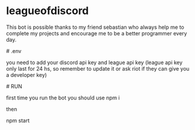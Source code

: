 ﻿# leagueofdiscord
This bot is possible thanks to my friend sebastian who always help me to complete my projects and encourage me to be a better programmer every day.


﻿# .env
 
 you need to add your discord api key and league api key
 (league api key only last for 24 hs, so remember to update it or ask riot if they can give you a developer key)
 
 ﻿# RUN
  
  first time you run the bot you should use
  npm i
  
  then
  
  npm start
